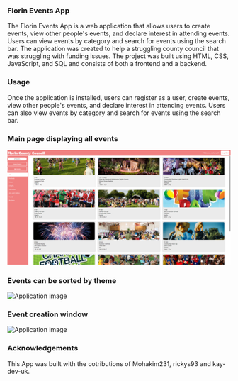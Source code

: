 ### Florin Events App
The Florin Events App is a web application that allows users to create events, view other people's events, and declare interest in attending events. Users can view events by category and search for events using the search bar. The application was created to help a struggling county council that was struggling with funding issues. The project was built using HTML, CSS, JavaScript, and SQL and consists of both a frontend and a backend.

### Usage
Once the application is installed, users can register as a user, create events, view other people's events, and declare interest in attending events. Users can also view events by category and search for events using the search bar.

### Main page displaying all events
![Application image](https://github.com/rickys93/lap2-project-client/blob/staging/images/app.png)

### Events can be sorted by theme
![Application image](https://res.cloudinary.com/dlxcjxezc/image/upload/v1681987403/Florin-2_k6ypww.png)

### Event creation window
![Application image](https://res.cloudinary.com/dlxcjxezc/image/upload/v1681987403/Florin-3_sf5mhi.png)

### Acknowledgements
This App was built with the cotributions of Mohakim231, rickys93 and kay-dev-uk.
